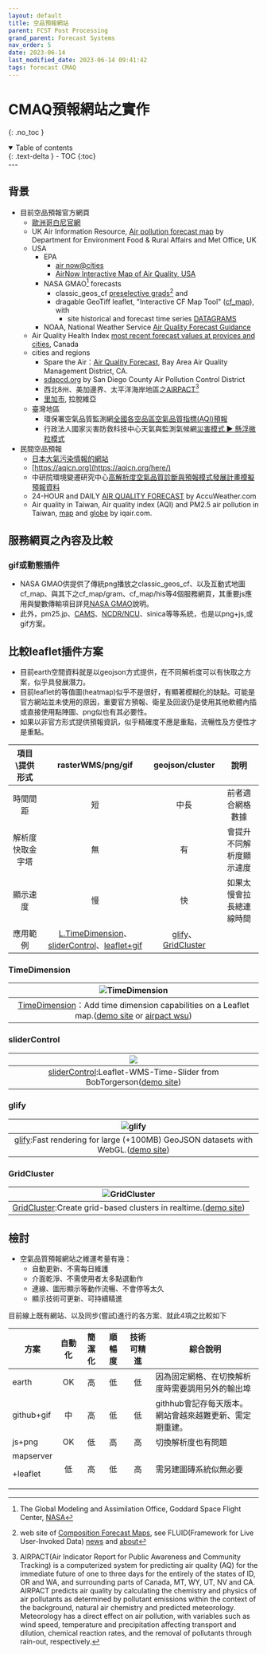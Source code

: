 ```yaml
---
layout: default
title: 空品預報網站
parent: FCST Post Processing
grand_parent: Forecast Systems
nav_order: 5
date: 2023-06-14
last_modified_date: 2023-06-14 09:41:42
tags: forecast CMAQ
---
```


# CMAQ預報網站之實作

{: .no_toc }

<details open markdown="block">
  <summary>
    Table of contents
  </summary>
  {: .text-delta }
- TOC
{:toc}
</details>
---

## 背景

- 目前空品預報官方網頁
  - [歐洲哥白尼官網][CAMS_FCST]
  - UK Air Information Resource, [Air pollution forecast map](https://uk-air.defra.gov.uk/forecasting/) by Department for Environment Food & Rural Affairs and Met Office, UK
  - USA
    - EPA
      - [air now@cities](https://www.airnow.gov/?city=New%20York&state=NY&country=USA)
      - [AirNow Interactive Map of Air Quality, USA](https://gispub.epa.gov/airnow/?showgreencontours=false)
    - NASA GMAO[^2] forecasts
      - classic_geos_cf [preselective grads][cf][^1] and
      - dragable GeoTiff leaflet, "Interactive CF Map Tool" ([cf_map][fluid]), with
        - site historical and forecast time series [DATAGRAMS](https://fluid.nccs.nasa.gov/cf_map/gram/)
    - NOAA, National Weather Service [Air Quality Forecast Guidance](https://airquality.weather.gov/)
  - Air Quality Health Index [most recent forecast values at provices and cities](https://weather.gc.ca/airquality/pages/index_e.html), Canada
  - cities and regions
    - Spare the Air：[Air Quality Forecast](https://www.sparetheair.org/understanding-air-quality/air-quality-forecast), Bay Area Air Quality Management District, CA.
    - [sdapcd.org](https://www.sdapcd.org/content/sdapcd/air-quality/air-quality-forecast.html) by San Diego County Air Pollution Control District
    - 西北8州、美加邊界、太平洋海岸地區之[AIRPACT](https://airpact.wsu.edu/map.html)[^3]
    - [里加市](https://rigaairtext.lv/), 拉脫維亞
  - 臺灣地區
    - 環保署空氣品質監測網[全國各空品區空氣品質指標(AQI)預報](https://airtw.epa.gov.tw/CHT/Forecast/Forecast_3days.aspx)
    - 行政法人國家災害防救科技中心天氣與監測氣候網[災害模式 ► 懸浮微粒模式][NCDR]
- 民間空品預報
  - [日本大氣污染情報的網站](https://pm25.jp/)
  - [https://aqicn.org](https://aqicn.org/here/)
  - 中研院環境變遷研究中心[高解析度空氣品質診斷與預報模式發展計畫模擬預報資料](https://ci.taiwan.gov.tw/dsp/forcast_air.aspx)
  - 24-HOUR  and DAILY [AIR QUALITY FORECAST](https://www.accuweather.com/en/tw/taipei-city/315078/air-quality-index/315078) by AccuWeather.com
  - Air quality in Taiwan, Air quality index (AQI) and PM2.5 air pollution in Taiwan, [map](https://www.iqair.com/taiwan) and [globe](https://www.iqair.com/earth?nav=) by iqair.com.

## 服務網頁之內容及比較

### gif或動態插件

- NASA GMAO供提供了傳統png播放之classic_geos_cf、以及互動式地圖cf_map、與其下之cf_map/gram、cf_map/his等4個服務網頁，其重要js應用與變數傳輸項目詳見[NASA GMAO](https://sinotec2.github.io/FAQ/2023/02/08/NASA_GMAO.html)說明。
- 此外，pm25.jp、[CAMS](https://atmosphere.copernicus.eu/charts/packages/cams/products/particulate-matter-forecasts?base_time=202304230000&layer_name=composition_pm2p5&projection=classical_eastern_asia&valid_time=202304280000)、[NCDR/NCU][NCDR]、sinica等等系統，也是以png+js,或gif方案。

## 比較leaflet插件方案

- 目前earth空間資料就是以geojson方式提供，在不同解析度可以有快取之方案，似乎具發展潛力。
- 目前leaflet的等值圖(heatmap)似乎不是很好，有顯著模糊化的缺點。可能是官方網站並未使用的原因，重要官方預報、衛星及回波仍是使用其他軟體內插或直接使用點陣圖、png似也有其必要性。
- 如果以非官方形式提供預報資訊，似乎精確度不應是重點，流暢性及方便性才是重點。

項目\提供形式|rasterWMS/png/gif|geojson/cluster|說明
:-:|:-:|:-:|:-:
時間間距|短|中長|前者適合網格數據
解析度快取金字塔|無|有|會提升不同解析度顯示速度
顯示速度|慢|快|如果太慢會拉長總連線時間
應用範例|[L.TimeDimension][3]、[sliderControl][4]、[leaflet+gif][5]|[glify][1]、[GridCluster][2]|

### TimeDimension

|![TimeDimension](https://github.com/sinotec2/FAQ/raw/main/attachments/2023-02-07-09-31-04.png)|
|:-:|
|[TimeDimension][33]：Add time dimension capabilities on a Leaflet map.([demo site][3] or [airpact wsu][5])|

### sliderControl

|![](https://github.com/sinotec2/FAQ/raw/main/attachments/2023-02-07-09-26-01.png)|
|:-:|
|[sliderControl][44]:Leaflet-WMS-Time-Slider from BobTorgerson([demo site][4])|

### glify

|![glify](https://github.com/sinotec2/FAQ/raw/main/attachments/2023-02-07-08-48-36.png)|
|:-:|
|[glify][11]:Fast rendering for large (+100MB) GeoJSON datasets with WebGL.([demo site][1])|

### GridCluster

|![GridCluster](https://github.com/sinotec2/FAQ/raw/main/attachments/2023-02-07-09-12-35.png)|
|:-:|
|[GridCluster][22]:Create grid-based clusters in realtime.([demo site][2])|

## 檢討

- 空氣品質預報網站之維運考量有幾：
  - 自動更新、不需每日維護
  - 介面乾淨、不需使用者太多點選動作
  - 連線、圖形顯示等動作流暢、不會停等太久
  - 顯示技術可更新、可持續精進

目前線上既有網站、以及同步(嘗試)進行的各方案、就此4項之比較如下

方案|自動化|簡潔化|順暢度|技術可精進|綜合說明
-|:-:|:-:|:-:|:-:|-
earth|OK|高|低|低|因為固定網格、在切換解析度時需要調用另外的輸出埠
github+gif|中|高|低|低|githhub會記存每天版本。網站會越來越難更新、需定期重建。
js+png|OK|低|高|高|切換解析度也有問題
mapserver<p>+leaflet</p>|低|高|低|高|需另建圖磚系統似無必要


[1]: https://onaci.github.io/Leaflet.glify.layer/ "Fast rendering for large (+100MB) GeoJSON datasets with WebGL."
[11]: https://www.npmjs.com/package/leaflet.glify "web gl renderer plugin for leaflet in typescript"
[2]: http://andy-kay.github.io/Leaflet.GridCluster/ "Leaflet.GridCluster with animation"
[22]: https://github.com/andy-kay/Leaflet.GridCluster "This small plug-in allows you to cluster your point-shaped data in Leaflet using a grid-based cell structure. It can be useful for thematic mapping purposes, or to declutter icons."
[3]: https://apps.socib.es/Leaflet.TimeDimension/examples/example2.html "Leaflet TimeDimension example 2, Temperature from IBL Software Engineering"
[33]: https://apps.socib.es/Leaflet.TimeDimension/ "Socib Applications for modern web browsers and mobile platforms.: Add time dimension capabilities on a Leaflet map."
[4]: http://bobtorgerson.github.io/Leaflet-WMS-Time-Slider/ "Leaflet WMS Time Slider Example"
[44]: https://github.com/BobTorgerson/Leaflet-WMS-Time-Slider "The Leaflet WMS Time Slider enables you to dynamically update a WMS layer based on a dimension such as time. This tool uses the JQuery UI slider . For WMS layers where a range of time is more desirable than a single time step, two sliders appear to allow for a tailored time range to be created."
[5]: https://airpact.wsu.edu/map.html "AIRPACT MAP"
[CAMS_FCST]: https://confluence.ecmwf.int/display/CKB/CAMS%3A+Global+atmospheric+composition+forecast+data+documentation "CAMS: Global atmospheric composition forecast data documentation"
[cf]: https://fluid.nccs.nasa.gov/cf/classic_geos_cf/ "Composition Forecast Maps web site by NASA GMAO"
[fluid]: https://gmao.gsfc.nasa.gov/news/geos_system_news/2018/wx_viz_updated.php "GMAO's FLUID:  Visualizations are generated using an interactive Python-based framework named FLUID, developed within the GMAO."
[about]: https://fluid.nccs.nasa.gov/about/ "About GMAO FLUID(Framework for Live User-Invoked Data)"
[NCDR]: https://watch.ncdr.nat.gov.tw/watch_cmaq "天氣與氣候監測網-空氣品質模擬"

[^1]: web site of [Composition Forecast Maps][cf], see FLUID(Framework for Live User-Invoked Data) [news][FLUID] and [about][about]
[^2]: The Global Modeling and Assimilation Office, Goddard Space Flight Center, [NASA](https://gmao.gsfc.nasa.gov/)
[^3]: AIRPACT(Air Indicator Report for Public Awareness and Community Tracking) is a computerized system for predicting air quality (AQ) for the immediate future of one to three days for the entirely of the states of ID, OR and WA, and surrounding parts of Canada, MT, WY, UT, NV and CA. AIRPACT predicts air quality by calculating the chemistry and physics of air pollutants as determined by pollutant emissions within the context of the background, natural air chemistry and predicted meteorology. Meteorology has a direct effect on air pollution, with variables such as wind speed, temperature and precipitation affecting transport and dilution, chemical reaction rates, and the removal of pollutants through rain-out, respectively.

